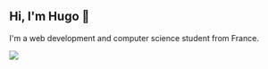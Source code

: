<h2>Hi, I'm Hugo 👋</h1>
<p>I'm a web development and computer science student from France.</p>

<div>
  <img src = "https://github-readme-stats.vercel.app/api/top-langs/?username=hugo-delattre&layout=compact"> 
  <br />
</div>
